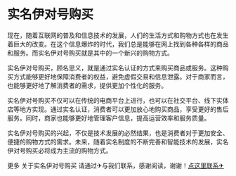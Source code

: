 # 实名伊对号购买

现在，随着互联网的普及和信息技术的发展，人们的生活方式和购物方式也在发生着巨大的改变。在这个信息爆炸的时代，我们总是能够在网上找到各种各样的商品和服务。而实名伊对号购买就是其中的一个新兴的购物方式。

实名伊对号购买，顾名思义，就是通过实名认证的方式来购买商品或服务。这种购买方式能够更好地保障消费者的权益，避免虚假交易和信息泄露。对于商家而言，也能够更好地了解消费者的需求，提供更加个性化的服务。

实名伊对号购买不仅可以在传统的电商平台上进行，也可以在社交平台、线下实体店等地方实现。通过实名认证，消费者可以更加放心地购买商品，享受更好的售后服务。同时，商家也能够更好地管理客户信息，提高运营效率和服务质量。

实名伊对号购买的兴起，不仅是技术发展的必然结果，也是消费者对于更加安全、便捷的购物方式的需求。未来，随着实名制度的不断完善和智能技术的发展，实名伊对号购买必将成为主流的购物方式。

更多 关于实名伊对号购买 请通过✈与我们联系，感谢阅读，谢谢！[点这里联系✈](https://acc.k02.cc)